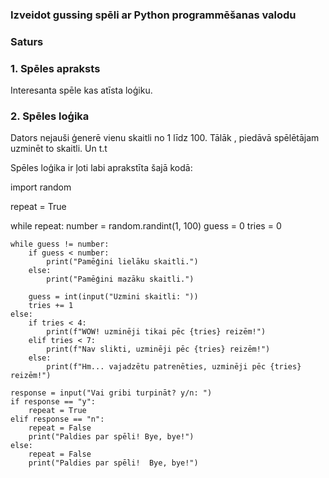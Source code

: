### Izveidot gussing spēli ar Python programmēšanas valodu

### Saturs

### 1. Spēles apraksts
Interesanta spēle kas atīsta loģiku.

### 2. Spēles loģika

Dators nejauši ģenerē vienu skaitli no 1 līdz 100. Tālāk , piedāvā spēlētājam uzminēt to skaitli. Un t.t

Spēles loģika ir ļoti labi aprakstīta šajā kodā:


import random

repeat = True

while repeat:
    number = random.randint(1, 100)
    guess = 0
    tries = 0

    while guess != number:
        if guess < number:
            print("Pamēģini lielāku skaitli.")
        else:
            print("Pamēģini mazāku skaitli.")

        guess = int(input("Uzmini skaitli: "))
        tries += 1
    else:
        if tries < 4:
            print(f"WOW! uzminēji tikai pēc {tries} reizēm!")
        elif tries < 7:
            print(f"Nav slikti, uzminēji pēc {tries} reizēm!")
        else:
            print(f"Hm... vajadzētu patrenēties, uzminēji pēc {tries} reizēm!")

    response = input("Vai gribi turpināt? y/n: ")    
    if response == "y":
        repeat = True
    elif response == "n":
        repeat = False
        print("Paldies par spēli! Bye, bye!")
    else:
        repeat = False
        print("Paldies par spēli!  Bye, bye!")



